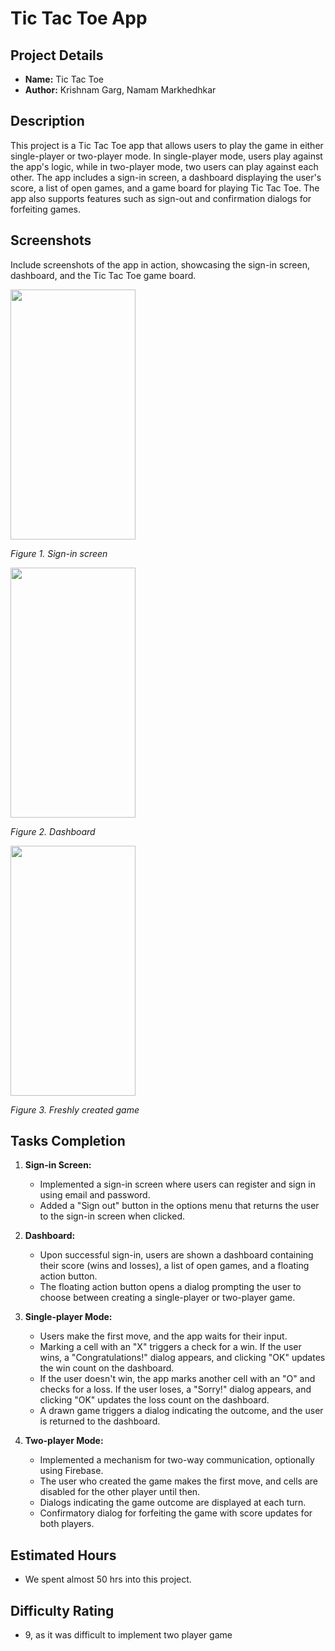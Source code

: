 # Tic Tac Toe App

## Project Details

- **Name:** Tic Tac Toe
- **Author:** Krishnam Garg, Namam Markhedhkar


## Description

This project is a Tic Tac Toe app that allows users to play the game in either single-player or two-player mode. In single-player mode, users play against the app's logic, while in two-player mode, two users can play against each other. The app includes a sign-in screen, a dashboard displaying the user's score, a list of open games, and a game board for playing Tic Tac Toe. The app also supports features such as sign-out and confirmation dialogs for forfeiting games.

## Screenshots

Include screenshots of the app in action, showcasing the sign-in screen, dashboard, and the Tic Tac Toe game board.

<img src="https://github.com/csf314-2023/a5-tic-tac-toe-a5-naman-krishnam/blob/54454852cc40c21519cd569fbb91769ee93ccf21/Screenshot_20231204_130550_Tic%20Tac%20Toe.jpg" width="200" height="400" />

*Figure 1. Sign-in screen*

<img src="https://github.com/csf314-2023/a5-tic-tac-toe-a5-naman-krishnam/blob/770d0c8d2206e5b979a70b8f55422ef06c9f62bb/Screenshot_20231204_130741_Tic%20Tac%20Toe.jpg" width="200" height="400" />

*Figure 2. Dashboard*

<img src="https://github.com/csf314-2023/a5-tic-tac-toe-a5-naman-krishnam/blob/770d0c8d2206e5b979a70b8f55422ef06c9f62bb/Screenshot_20231204_130749_Tic%20Tac%20Toe.jpg" width="200" height="400" />

*Figure 3. Freshly created game*



## Tasks Completion

1. **Sign-in Screen:**
    - Implemented a sign-in screen where users can register and sign in using email and password.
    - Added a "Sign out" button in the options menu that returns the user to the sign-in screen when clicked.

2. **Dashboard:**
    - Upon successful sign-in, users are shown a dashboard containing their score (wins and losses), a list of open games, and a floating action button.
    - The floating action button opens a dialog prompting the user to choose between creating a single-player or two-player game.

3. **Single-player Mode:**
    - Users make the first move, and the app waits for their input.
    - Marking a cell with an "X" triggers a check for a win. If the user wins, a "Congratulations!" dialog appears, and clicking "OK" updates the win count on the dashboard.
    - If the user doesn't win, the app marks another cell with an "O" and checks for a loss. If the user loses, a "Sorry!" dialog appears, and clicking "OK" updates the loss count on the dashboard.
    - A drawn game triggers a dialog indicating the outcome, and the user is returned to the dashboard.

4. **Two-player Mode:**
    - Implemented a mechanism for two-way communication, optionally using Firebase.
    - The user who created the game makes the first move, and cells are disabled for the other player until then.
    - Dialogs indicating the game outcome are displayed at each turn.
    - Confirmatory dialog for forfeiting the game with score updates for both players.

## Estimated Hours
- We spent almost 50 hrs into this project.
## Difficulty Rating
- 9, as it was difficult to implement two player game 



